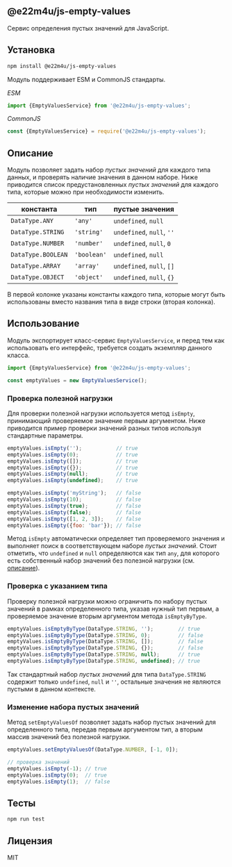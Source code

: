 ## @e22m4u/js-empty-values

Сервис определения пустых значений для JavaScript.

## Установка

```bash
npm install @e22m4u/js-empty-values
```

Модуль поддерживает ESM и CommonJS стандарты.

*ESM*

```js
import {EmptyValuesService} from '@e22m4u/js-empty-values';
```

*CommonJS*

```js
const {EmptyValuesService} = require('@e22m4u/js-empty-values');
```

## Описание

Модуль позволяет задать набор *пустых значений* для каждого типа данных,
и проверять наличие значения в данном наборе. Ниже приводится список
предустановленных *пустых значений* для каждого типа, которые можно
при необходимости изменить.

| константа          | тип         | пустые значения           |
|--------------------|-------------|---------------------------|
| `DataType.ANY`     | `'any'`     | `undefined`, `null`       |
| `DataType.STRING`  | `'string'`  | `undefined`, `null`, `''` |
| `DataType.NUMBER`  | `'number'`  | `undefined`, `null`, `0`  |
| `DataType.BOOLEAN` | `'boolean'` | `undefined`, `null`       |
| `DataType.ARRAY`   | `'array'`   | `undefined`, `null`, `[]` |
| `DataType.OBJECT`  | `'object'`  | `undefined`, `null`, `{}` |

В первой колонке указаны константы каждого типа, которые могут быть
использованы вместо названия типа в виде строки (вторая колонка).

## Использование

Модуль экспортирует класс-сервис `EmptyValuesService`, и перед тем
как использовать его интерфейс, требуется создать экземпляр данного класса.

```js
import {EmptyValuesService} from '@e22m4u/js-empty-values';

const emptyValues = new EmptyValuesService();
```

### Проверка полезной нагрузки

Для проверки полезной нагрузки используется метод `isEmpty`, принимающий
проверяемое значение первым аргументом. Ниже приводится пример проверки
значений разных типов используя стандартные параметры.

```js
emptyValues.isEmpty('');           // true
emptyValues.isEmpty(0);            // true
emptyValues.isEmpty([]);           // true
emptyValues.isEmpty({});           // true
emptyValues.isEmpty(null);         // true
emptyValues.isEmpty(undefined);    // true

emptyValues.isEmpty('myString');   // false
emptyValues.isEmpty(10);           // false
emptyValues.isEmpty(true);         // false
emptyValues.isEmpty(false);        // false
emptyValues.isEmpty([1, 2, 3]);    // false
emptyValues.isEmpty({foo: 'bar'}); // false
```

Метод `isEmpty` автоматически определяет тип проверяемого значения
и выполняет поиск в соответствующем наборе *пустых значений*. Стоит
отметить, что `undefined` и `null` определяются как тип `any`,
для которого есть собственный набор значений без полезной нагрузки
(см. [описание](#описание)).

### Проверка с указанием типа

Проверку полезной нагрузки можно ограничить по набору пустых значений
в рамках определенного типа, указав нужный тип первым, а проверяемое
значение вторым аргументом метода `isEmptyByType`.

```js
emptyValues.isEmptyByType(DataType.STRING, '');        // true
emptyValues.isEmptyByType(DataType.STRING, 0);         // false
emptyValues.isEmptyByType(DataType.STRING, []);        // false
emptyValues.isEmptyByType(DataType.STRING, {});        // false
emptyValues.isEmptyByType(DataType.STRING, null);      // true
emptyValues.isEmptyByType(DataType.STRING, undefined); // true
```

Так стандартный набор *пустых значений* для типа `DataType.STRING` содержит
только `undefined`, `null` и `''`, остальные значения не являются пустыми в данном
контексте.

### Изменение набора пустых значений

Метод `setEmptyValuesOf` позволяет задать набор пустых значений
для определенного типа, передав первым аргументом тип, а вторым
массив значений без полезной нагрузки.

```js
emptyValues.setEmptyValuesOf(DataType.NUMBER, [-1, 0]);

// проверка значений
emptyValues.isEmpty(-1); // true
emptyValues.isEmpty(0);  // true
emptyValues.isEmpty(1);  // false
```

## Тесты

```bash
npm run test
```

## Лицензия

MIT
